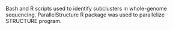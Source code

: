 Bash and R scripts used to identify subclusters in whole-genome sequencing. ParallelStructure R package was used to parallelize STRUCTURE program.
